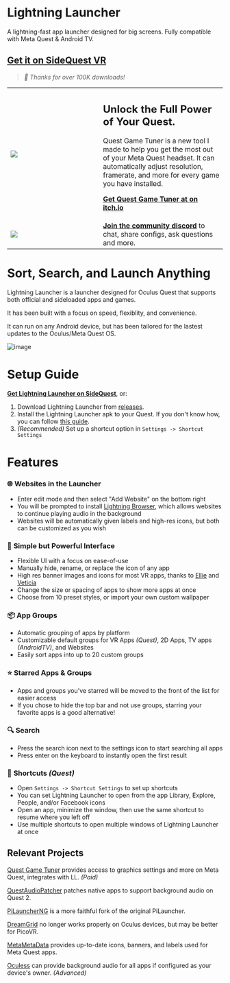 # Lightning Launcher
A lightning-fast app launcher designed for big screens. Fully compatible with Meta Quest & Android TV.
## [Get it on SideQuest VR](https://sidequestvr.com/app/21783)
> *🎉  Thanks for over 100K downloads!*

<table>
<tr>
<td width=200>
<a href="https://threethan.itch.io/quest-game-tuner"> <img src="https://img.itch.zone/aW1nLzE4MDU4MDcxLnBuZw==/180x143%23c/ll1mKs.png"/> </a>
</td>
<td>
<h2>Unlock the Full Power of Your Quest.</h2><div class="button_row">

 Quest Game Tuner is a new tool I made to help you get the most out of your Meta Quest headset. It can automatically adjust resolution, framerate, and more for every game you have installed.

**[Get Quest Game Tuner at on itch.io](https://threethan.itch.io/quest-game-tuner)**
</td>
</tr>
<tr>
 <td>
  <a href="https://discord.gg/xG8EG2VxeS">
  <img src="https://github.com/user-attachments/assets/d9c7101a-87d4-4891-9a68-24fa1e4401e6"/>
  </a>
 </td>
 <td>
    <b><a href="https://discord.gg/xG8EG2VxeS">Join the community discord</a></b> to chat, share configs, ask questions and more.
 </td>
</tr>
</table>

# Sort, Search, and Launch Anything
Lightning Launcher is a launcher designed for Oculus Quest that supports both official and sideloaded apps and games.

It has been built with a focus on speed, flexiblity, and convenience.

It can run on any Android device, but has been tailored for the lastest updates to the Oculus/Meta Quest OS.

![image](https://github.com/threethan/LightningLauncher/assets/12588584/5a0acec5-2102-4afe-adb3-0f7bb4972623)

# Setup Guide
**[Get Lightning Launcher on SideQuest](https://sidequestvr.com/app/21783)**, or:
1. Download Lightning Launcher from [releases](https://github.com/threethan/LightningLauncher/releases/latest).
2. Install the Lightning Launcher apk to your Quest. If you don't know how, you can follow [this guide](https://web.archive.org/web/20240512232356/https://innovate.it.miami.edu/_assets/pdf/tutorial-for-installing-app.pdf).
3. *(Recommended)* Set up a shortcut option in `Settings -> Shortcut Settings`

# Features
### 🌐 **Websites in the Launcher**
- Enter edit mode and then select "Add Website" on the bottom right
- You will be prompted to install [Lightning Browser](https://github.com/threethan/LightningBrowser), which allows websites to continue playing audio in the background
- Websites will be automatically given labels and high-res icons, but both can be customized as you wish

### 🎨 **Simple but Powerful Interface**
- Flexible UI with a focus on ease-of-use
- Manually hide, rename, or replace the icon of any app
- High res banner images and icons for most VR apps, thanks to [Ellie](https://github.com/basti564/LauncherIcons) and [Veticia](https://github.com/Veticia/binaries)
- Change the size or spacing of apps to show more apps at once
- Choose from 10 preset styles, or import your own custom wallpaper

### 📦 **App Groups**
- Automatic grouping of apps by platform
- Customizable default groups for VR Apps _(Quest)_, 2D Apps, TV apps _(AndroidTV)_, and Websites
- Easily sort apps into up to 20 custom groups

### ⭐ **Starred Apps & Groups**
- Apps and groups you've starred will be moved to the front of the list for easier access
- If you chose to hide the top bar and not use groups, starring your favorite apps is a good alternative!

### 🔍 **Search**
- Press the search icon next to the settings icon to start searching all apps
- Press enter on the keyboard to instantly open the first result

### 🔗 **Shortcuts** _(Quest)_
- Open `Settings -> Shortcut Settings` to set up shortcuts
- You can set Lightning Launcher to open from the app Library, Explore, People, and/or Facebook icons
- Open an app, minimize the window, then use the same shortcut to resume where you left off
- Use multiple shortcuts to open multiple windows of Lightning Launcher at once

## Relevant Projects
[Quest Game Tuner](https://github.com/threethan/Quest-Game-Tuner) provides access to graphics settings and more on Meta Quest, integrates with LL. *(Paid)*

[QuestAudioPatcher](https://github.com/threethan/QuestAudioPatcher) patches native apps to support background audio on Quest 2. 

[PiLauncherNG](https://github.com/ValentineShilov/PiLauncherNG) is a more faithful fork of the original PiLauncher.

[DreamGrid](https://github.com/basti564/DreamGrid) no longer works properly on Oculus devices, but may be better for PicoVR.

[MetaMetaData](https://github.com/threethan/MetaMetadata) provides up-to-date icons, banners, and labels used for Meta Quest apps. 

[Oculess](https://github.com/basti564/Oculess) can provide background audio for all apps if configured as your device's owner. *(Advanced)*

